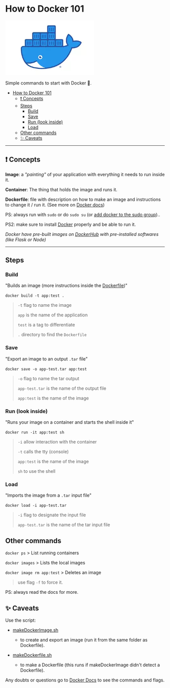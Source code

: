 # How to Docker 101

![Docker](./assets/docker.webp)

Simple commands to start with Docker 🐋.

- [How to Docker 101](#how-to-docker-101)
  - [❗ Concepts](#-concepts)
  - [Steps](#steps)
    - [Build](#build)
    - [Save](#save)
    - [Run (look inside)](#run-look-inside)
    - [Load](#load)
  - [Other commands](#other-commands)
  - [✨ Caveats](#-caveats)

---

## ❗ Concepts

**Image**: a *"painting"* of your application with everything it needs to run inside it.

**Container**: The thing that holds the image and runs it.

**Dockerfile**: file with description on how to make an image and instructions to change it / run it. (See more on [Docker docs](https://docs.docker.com/engine/reference/builder/#format))

PS: always run with `sudo` or do `sudo su` (or [add docker to the sudo group](https://docs.docker.com/engine/install/linux-postinstall/))..

PS2: make sure to install [Docker](https://docs.docker.com/) properly and be able to run it.

*Docker have pre-built images on [DockerHub](https://hub.docker.com/) with pre-installed softwares (like Flask or Node)*

---

## Steps

### Build

"Builds an image (more instructions inside the [Dockerfile](Dockerfile))"

`docker build -t app:test .`
> `-t` flag to name the image
>
> `app` is the name of the application
>
> `test` is a tag to differentiate
>
> `.` directory to find the `Dockerfile`

### Save

"Export an image to an output `.tar` file"

`docker save -o app-test.tar app:test`
> `-o` flag to name the tar output
>
> `app-test.tar` is the name of the output file
>
> `app:test` is the name of the image

### Run (look inside)

"Runs your image on a container and starts the shell inside it"

`docker run -it app:test sh`
> `-i` allow interaction with the container
>
> `-t` calls the tty (console)
>
> `app:test` is the name of the image
>
> `sh` to use the shell

### Load

"Imports the image from a `.tar` input file"

`docker load -i app-test.tar`
> `-i` flag to designate the input file
>
> `app-test.tar` is the name of the tar input file

## Other commands

`docker ps` > List running containers

`docker images` > Lists the local images

`docker image rm app:test` > Deletes an image
> use flag `-f` to force it.

PS: always read the docs for more.

## ✨ Caveats

Use the script:

- [makeDockerImage.sh](./makeDockerImage.sh)
  - to create and export an image (run it from the same folder as Dockerfile).

- [makeDockerfile.sh](./makeDockerfile.sh)
  - to make a Dockerfile (this runs if makeDockerImage didn't detect a Dockerfile).

Any doubts or questions go to [Docker Docs](https://docs.docker.com/) to see the commands and flags.
